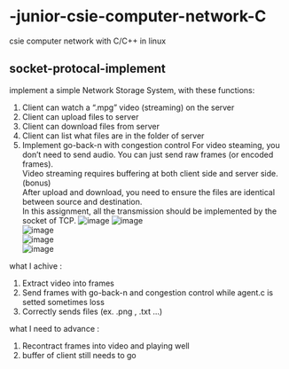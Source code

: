 # -junior-csie-computer-network-C
csie computer network with C/C++ in linux  
## socket-protocal-implement
implement a simple Network Storage System, with these functions:  
1.  Client can watch a “.mpg” video (streaming) on the server  
2.  Client can upload files to server  
3.  Client can download files from server  
4.  Client can list what files are in the folder of server
5.  Implement go-back-n with congestion control
For video steaming, you don’t need to send audio. You can just send raw frames (or encoded frames).  
Video streaming requires buffering at both client side and server side. (bonus)  
After upload and download, you need to ensure the files are identical between source and destination.  
In this assignment, all the transmission should be implemented by the socket of TCP.
![image](https://user-images.githubusercontent.com/68935450/167395591-57a6cd5d-2a1e-461c-961f-d8a2cf278b69.png)
![image](https://user-images.githubusercontent.com/68935450/167398135-7dbb2080-72c1-4614-a8c3-ce7e7dcfd843.png)  
![image](https://user-images.githubusercontent.com/68935450/167398206-898b023c-221e-4155-9f14-ae36b9fb772f.png)  
![image](https://user-images.githubusercontent.com/68935450/167397913-8a530f99-efa1-45e3-8a5b-dfe2ee9742ad.png)  
![image](https://user-images.githubusercontent.com/68935450/167398001-ec16a7cb-0266-49ea-b846-e98ea24a9795.png) 

what I achive :   
1. Extract video into frames
2. Send frames with go-back-n and congestion control while agent.c is setted sometimes loss  
3. Correctly sends files (ex. .png , .txt ...)  
  
what I need to advance :  
1. Recontract frames into video and playing well
2. buffer of client still needs to go 
